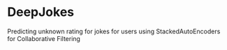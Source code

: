 # DeepJokes
Predicting unknown rating for jokes for users using StackedAutoEncoders for Collaborative Filtering
